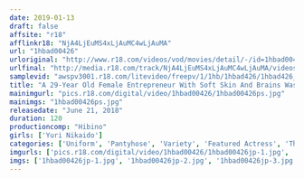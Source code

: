 ```yaml
---
date: 2019-01-13
draft: false
affsite: "r18"
afflinkr18: "NjA4LjEuMS4xLjAuMC4wLjAuMA"
url: "1hbad00426"
urloriginal: "http://www.r18.com/videos/vod/movies/detail/-/id=1hbad00426"
urlfinal: "http://media.r18.com/track/NjA4LjEuMS4xLjAuMC4wLjAuMA/videos/vod/movies/detail/-/id=1hbad00426"
samplevid: "awspv3001.r18.com/litevideo/freepv/1/1hb/1hbad426/1hbad426_dmb_w.mp4"
title: "A 29-Year Old Female Entrepreneur With Soft Skin And Brains Was Supposed To Launch Her Career By Starting Her Own Business, But When She Was Sexually Harassed, She Was Forced To Satisfy The Desires Of Her Client Yuri Nikaido"
mainimgurl: "pics.r18.com/digital/video/1hbad00426/1hbad00426ps.jpg"
mainimgs: "1hbad00426ps.jpg"
releasedate: "June 21, 2018"
duration: 120
productioncomp: "Hibino"
girls: ['Yuri Nikaido']
categories: ['Uniform', 'Pantyhose', 'Variety', 'Featured Actress', 'Threesome / Foursome', 'Hi-Def']
imgurls: ['pics.r18.com/digital/video/1hbad00426/1hbad00426jp-1.jpg', 'pics.r18.com/digital/video/1hbad00426/1hbad00426jp-2.jpg', 'pics.r18.com/digital/video/1hbad00426/1hbad00426jp-3.jpg', 'pics.r18.com/digital/video/1hbad00426/1hbad00426jp-4.jpg', 'pics.r18.com/digital/video/1hbad00426/1hbad00426jp-5.jpg', 'pics.r18.com/digital/video/1hbad00426/1hbad00426jp-6.jpg', 'pics.r18.com/digital/video/1hbad00426/1hbad00426jp-7.jpg', 'pics.r18.com/digital/video/1hbad00426/1hbad00426jp-8.jpg', 'pics.r18.com/digital/video/1hbad00426/1hbad00426jp-9.jpg', 'pics.r18.com/digital/video/1hbad00426/1hbad00426jp-10.jpg', 'pics.r18.com/digital/video/1hbad00426/1hbad00426jp-11.jpg', 'pics.r18.com/digital/video/1hbad00426/1hbad00426jp-12.jpg', 'pics.r18.com/digital/video/1hbad00426/1hbad00426jp-13.jpg', 'pics.r18.com/digital/video/1hbad00426/1hbad00426jp-14.jpg', 'pics.r18.com/digital/video/1hbad00426/1hbad00426jp-15.jpg', 'pics.r18.com/digital/video/1hbad00426/1hbad00426jp-16.jpg', 'pics.r18.com/digital/video/1hbad00426/1hbad00426jp-17.jpg', 'pics.r18.com/digital/video/1hbad00426/1hbad00426jp-18.jpg', 'pics.r18.com/digital/video/1hbad00426/1hbad00426jp-19.jpg', 'pics.r18.com/digital/video/1hbad00426/1hbad00426jp-20.jpg']
imgs: ['1hbad00426jp-1.jpg', '1hbad00426jp-2.jpg', '1hbad00426jp-3.jpg', '1hbad00426jp-4.jpg', '1hbad00426jp-5.jpg', '1hbad00426jp-6.jpg', '1hbad00426jp-7.jpg', '1hbad00426jp-8.jpg', '1hbad00426jp-9.jpg', '1hbad00426jp-10.jpg', '1hbad00426jp-11.jpg', '1hbad00426jp-12.jpg', '1hbad00426jp-13.jpg', '1hbad00426jp-14.jpg', '1hbad00426jp-15.jpg', '1hbad00426jp-16.jpg', '1hbad00426jp-17.jpg', '1hbad00426jp-18.jpg', '1hbad00426jp-19.jpg', '1hbad00426jp-20.jpg']
---
```

